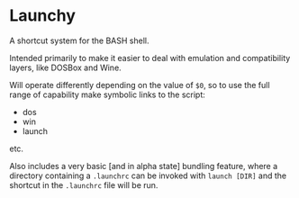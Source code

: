 Launchy
======

A shortcut system for the BASH shell.

Intended primarily to make it easier to deal with emulation and compatibility layers, like DOSBox and Wine.

Will operate differently depending on the value of `$0`, so to use the full range of capability make symbolic links to the script:

   - dos
   - win
   - launch

etc.

Also includes a very basic [and in alpha state] bundling feature, where a directory containing a `.launchrc` can be invoked with `launch [DIR]` and the shortcut in the `.launchrc` file will be run.
